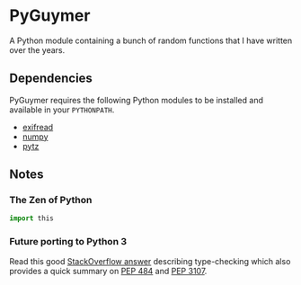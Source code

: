 # PyGuymer

A Python module containing a bunch of random functions that I have written over the years.

## Dependencies

PyGuymer requires the following Python modules to be installed and available in your `PYTHONPATH`.

* [exifread](https://pypi.python.org/pypi/ExifRead)
* [numpy](https://pypi.python.org/pypi/numpy)
* [pytz](https://pypi.python.org/pypi/pytz)

## Notes

### The Zen of Python

```python
import this
```

### Future porting to Python 3

Read this good [StackOverflow answer](http://stackoverflow.com/a/21384492) describing type-checking which also provides a quick summary on [PEP 484](https://www.python.org/dev/peps/pep-0484/) and [PEP 3107](https://www.python.org/dev/peps/pep-3107/).
